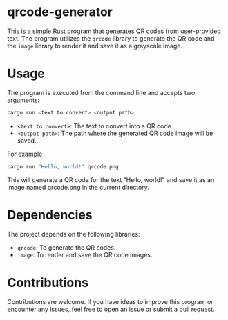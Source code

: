 # qrcode-generator
This is a simple Rust program that generates QR codes from user-provided text. The program utilizes the `qrcode` library to generate the QR code and the `image` library to render it and save it as a grayscale image.

# Usage
The program is executed from the command line and accepts two arguments:

```rust
cargo run <text to convert> <output path>
```
- `<text to convert>`: The text to convert into a QR code.
- `<output path>`: The path where the generated QR code image will be saved.

For example

```rust
cargo run "Hello, world!" qrcode.png
```
This will generate a QR code for the text "Hello, world!" and save it as an image named qrcode.png in the current directory.

# Dependencies
The project depends on the following libraries:

- `qrcode`: To generate the QR codes.
- `image`: To render and save the QR code images.

# Contributions
Contributions are welcome. If you have ideas to improve this program or encounter any issues, feel free to open an issue or submit a pull request.